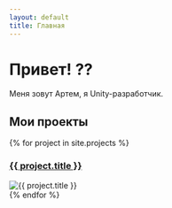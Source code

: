 ```yaml
---
layout: default
title: Главная
---
```


# Привет! ??  
Меня зовут Артем, я Unity-разработчик.  

## Мои проекты  
<div class="game-grid">
{% for project in site.projects %}
  <div class="game-card">
    <h3><a href="{{ project.url }}">{{ project.title }}</a></h3>
    <img src="{{ project.image | relative_url }}" alt="{{ project.title }}">
  </div>
{% endfor %}
</div>
